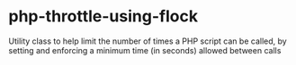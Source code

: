 # php-throttle-using-flock
 Utility class to help limit the number of times a PHP script can be called, by setting and enforcing a minimum time (in seconds) allowed between calls

